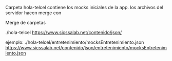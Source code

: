 Carpeta hola-telcel contiene los mocks iniciales de la app.
los archivos del servidor hacen merge con 


Merge de carpetas

./hola-telcel 
https://www.sicssalab.net/contenido/json/

ejemplo:
./hola-telcel/entretenimiento/mocksEntretenimiento.json 
https://www.sicssalab.net/contenido/json/entretenimiento/mocksEntretenimiento.json
